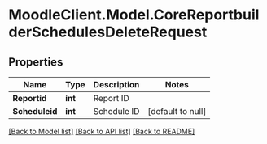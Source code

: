 # MoodleClient.Model.CoreReportbuilderSchedulesDeleteRequest

## Properties

Name | Type | Description | Notes
------------ | ------------- | ------------- | -------------
**Reportid** | **int** | Report ID | 
**Scheduleid** | **int** | Schedule ID | [default to null]

[[Back to Model list]](../README.md#documentation-for-models) [[Back to API list]](../README.md#documentation-for-api-endpoints) [[Back to README]](../README.md)

